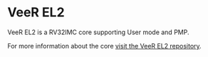 VeeR EL2
========

VeeR EL2 is a RV32IMC core supporting User mode and PMP.

For more information about the core [visit the VeeR EL2 repository](https://github.com/chipsalliance/Cores-VeeR-EL2).
